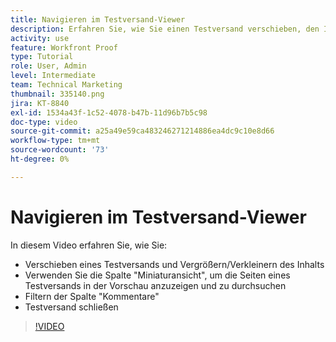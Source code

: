 ```yaml
---
title: Navigieren im Testversand-Viewer
description: Erfahren Sie, wie Sie einen Testversand verschieben, den Inhalt vergrößern/verkleinern, die Spalte "Miniaturansicht"verwenden, Kommentare zum Testversand filtern und vieles mehr im [!DNL  Workfront] Testversand-Viewer.
activity: use
feature: Workfront Proof
type: Tutorial
role: User, Admin
level: Intermediate
team: Technical Marketing
thumbnail: 335140.png
jira: KT-8840
exl-id: 1534a43f-1c52-4078-b47b-11d96b7b5c98
doc-type: video
source-git-commit: a25a49e59ca483246271214886ea4dc9c10e8d66
workflow-type: tm+mt
source-wordcount: '73'
ht-degree: 0%

---
```


# Navigieren im Testversand-Viewer

In diesem Video erfahren Sie, wie Sie:

* Verschieben eines Testversands und Vergrößern/Verkleinern des Inhalts
* Verwenden Sie die Spalte &quot;Miniaturansicht&quot;, um die Seiten eines Testversands in der Vorschau anzuzeigen und zu durchsuchen
* Filtern der Spalte &quot;Kommentare&quot;
* Testversand schließen

>[!VIDEO](https://video.tv.adobe.com/v/335140/?quality=12&learn=on)

<!-- 
## Learn more
* Review a static proof
* Search within a proof
* Compare proofs
* Configure proofing viewer settings
* View the [!DNL Workfront] object associated with a proof
* Share a proof from the proofing viewer
* Print a proof summary within [!DNL Workfront]
-->
